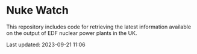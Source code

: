 # Nuke Watch

This repository includes code for retrieving the latest information available on the output of EDF nuclear power plants in the UK.

Last updated: 2023-09-21 11:06